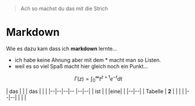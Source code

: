 > Ach so machst du das mit die Strich
 # Markdown
 Wie es dazu kam dass ich **markdown** lernte...
* ich habe keine Ahnung aber mit dem * macht man so Listen.
* weil es so viel Spaß macht hier gleich noch ein Punkt...

$$
\Gamma(z) = \int_0^\infty t^{z+1}e^{-t}dt\, 
$$

| das |  |  | das |  |  |
|--|--|--|--
|--|--|
| ist |  |
|eine|  |
|--|--|
| Tabelle | **2** |
|  |  |
|--|--|
|  |  |





<!--stackedit_data:
eyJoaXN0b3J5IjpbLTEwNDY0MjczNjMsMTQ3Mzk2NTM4NywtMT
Q5OTM0NjUwOV19
-->